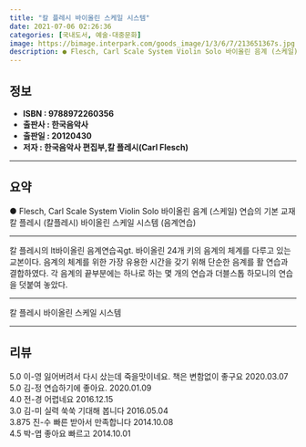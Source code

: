 ```yaml
---
title: "칼 플레시 바이올린 스케일 시스템"
date: 2021-07-06 02:26:36
categories: [국내도서, 예술-대중문화]
image: https://bimage.interpark.com/goods_image/1/3/6/7/213651367s.jpg
description: ● Flesch, Carl Scale System Violin Solo 바이올린 음계 (스케일) 연습의 기본 교재 칼 플레시 (칼플레시) 바이올린 스케일 시스템 (음계연습)
---
```


## **정보**

- **ISBN : 9788972260356**
- **출판사 : 한국음악사**
- **출판일 : 20120430**
- **저자 : 한국음악사 편집부,칼 플레시(Carl Flesch)**

------



## **요약**

●  Flesch, Carl Scale System Violin Solo 바이올린 음계 (스케일) 연습의 기본 교재 칼 플레시 (칼플레시) 바이올린 스케일 시스템 (음계연습)

------

칼 플레시의 lt바이올린 음계연습곡gt. 바이올린 24개 키의 음계의 체계를 다루고 있는 교본이다. 음계의 체계를 위한 가장 유용한 시간을 갖기 위해 단순한 음계를 활 연습과 결합하였다. 각 음계의 끝부분에는 하나로 하는 몇 개의 연습과 더블스톱 하모니의 연습을 덧붙여 놓았다.

------


칼 플레시 바이올린 스케일 시스템 

------


## **리뷰** 

5.0 이-영 잃어버려서 다시 샀는데 죽을맛이네요. 책은 변함없이 좋구요 2020.03.07 <br/>5.0 김-정 연습하기에 좋아요.  2020.01.09 <br/>4.0 전-경 어렵네요 2016.12.15 <br/>3.0 김-미 실력 쑥쑥 기대해 봅니다 2016.05.04 <br/>3.875 진-수 빠른 받아서 만족합니다 2014.10.08 <br/>4.5 박-엽 좋아요  빠르고 2014.10.01 <br/>